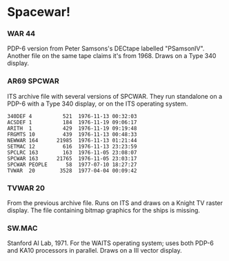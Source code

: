 # Spacewar!

### WAR 44

PDP-6 version from Peter Samsons's DECtape labelled "PSamsonIV".
Another file on the same tape claims it's from 1968.  Draws on a Type
340 display.

### AR69 SPCWAR

ITS archive file with several versions of SPCWAR.  They run standalone
on a PDP-6 with a Type 340 display, or on the ITS operating system.

```
340DEF 4          521  1976-11-13 00:32:03
ACSDEF 1          184  1976-11-19 09:06:17
ARITH  1          429  1976-11-19 09:19:48
FRGMTS 10         439  1976-11-13 00:48:33
NEWWAR 164      21985  1976-11-13 01:21:44
SETMAC 12         616  1976-11-13 23:23:59
SPCLRC 163        163  1976-11-05 23:08:07
SPCWAR 163      21765  1976-11-05 23:03:17
SPCWAR PEOPLE      58  1977-07-10 18:27:27
TVWAR  20        3528  1977-04-04 00:09:42
```

### TVWAR 20

From the previous archive file.  Runs on ITS and draws on a Knight TV
raster display.  The file containing bitmap graphics for the ships is
missing.

### SW.MAC

Stanford AI Lab, 1971.  For the WAITS operating system; uses both
PDP-6 and KA10 processors in parallel.  Draws on a III vector display.
